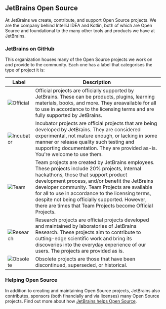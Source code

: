 ## JetBrains Open Source

At JetBrains we create, contribute, and support Open Source projects. We are the company behind IntelliJ IDEA and Kotlin, both of which are Open Source and foundational to the many other tools and products we have at JetBrains. 
 

### JetBrains on GitHub 

This organization houses many of the Open Source projects we work on and provide to the community. Each one has a label that categorises the type of project it is:



| Label        | Description           
| ------------- |-------------|
| ![Official](https://jb.gg/badges/official-plastic.svg) |Official projects are officially supported by JetBrains. These can be products, plugins, learning materials, books, and more. They areavailable for all to use in accordance to the licensing terms and are fully supported by JetBrains.|
| ![Incubator](https://jb.gg/badges/incubator-plastic.svg) | Incubator projects are official projects that are being developed by JetBrains. They are considered experimental, not mature enough, or lacking in some manner or release quality such testing and supporting documentation. They are provided as-is. You're welcome to use them. |
| ![Team](https://jb.gg/badges/team-plastic.svg) |  Team projects are created by JetBrains employees. These projects include 20% projects, Internal hackathons, those that support product development process, and/or benefit the JetBrains developer community. Team Projects are available for all to use in accordance to the licensing terms, despite not being officially supported. However, there are times that Team Projects become Official Projects.|
|![Research](https://jb.gg/badges/research-plastic.svg) | 	Research projects are official projects developed and maintained by laboratories of JetBrains Research. These projects aim to contribute to cutting-edge scientific work and bring its discoveries into the everyday experience of our users. The projects are provided as is.|
| ![Obsolete](https://jb.gg/badges/obsolete-plastic.svg) | Obsolete projects are those that have been discontinued, superseded, or historical. |


 
### Helping Open Source

In addition to creating and maintaining Open Source projects, JetBrains also contributes, sponsors (both financially and via licenses) many Open Source projects. Find out more about how [JetBrains helps Open Source](https://jetbrains.com/opensource).

